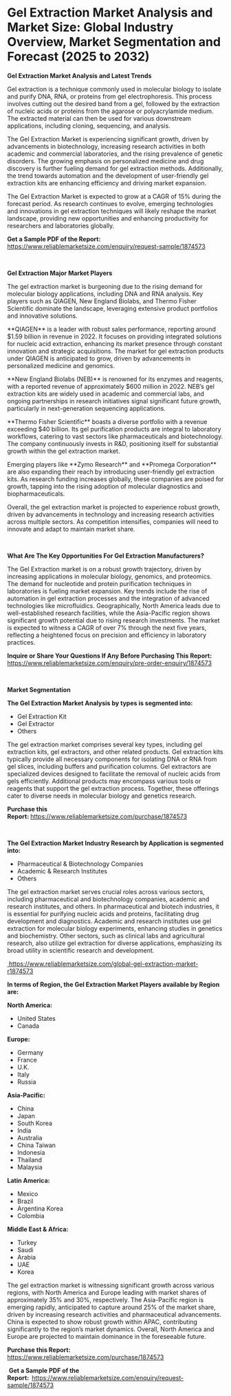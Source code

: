 <p><h1>Gel Extraction Market Analysis and Market Size: Global Industry Overview, Market Segmentation and Forecast (2025 to 2032)</h1></p><p><strong>Gel Extraction Market Analysis and Latest Trends</strong></p>
<p><p>Gel extraction is a technique commonly used in molecular biology to isolate and purify DNA, RNA, or proteins from gel electrophoresis. This process involves cutting out the desired band from a gel, followed by the extraction of nucleic acids or proteins from the agarose or polyacrylamide medium. The extracted material can then be used for various downstream applications, including cloning, sequencing, and analysis.</p><p>The Gel Extraction Market is experiencing significant growth, driven by advancements in biotechnology, increasing research activities in both academic and commercial laboratories, and the rising prevalence of genetic disorders. The growing emphasis on personalized medicine and drug discovery is further fueling demand for gel extraction methods. Additionally, the trend towards automation and the development of user-friendly gel extraction kits are enhancing efficiency and driving market expansion.</p><p>The Gel Extraction Market is expected to grow at a CAGR of 15% during the forecast period. As research continues to evolve, emerging technologies and innovations in gel extraction techniques will likely reshape the market landscape, providing new opportunities and enhancing productivity for researchers and laboratories globally.</p></p>
<p><strong>Get a Sample PDF of the Report:&nbsp;</strong> <a href="https://www.reliablemarketsize.com/enquiry/request-sample/1874573?utm_campaign=3456&utm_medium=2&utm_source=Github&utm_content=ia&utm_term=13042025&utm_id=gel-extraction">https://www.reliablemarketsize.com/enquiry/request-sample/1874573</a></p>
<p>&nbsp;</p>
<p><strong>Gel Extraction Major Market Players</strong></p>
<p><p>The gel extraction market is burgeoning due to the rising demand for molecular biology applications, including DNA and RNA analysis. Key players such as QIAGEN, New England Biolabs, and Thermo Fisher Scientific dominate the landscape, leveraging extensive product portfolios and innovative solutions.</p><p>**QIAGEN** is a leader with robust sales performance, reporting around $1.59 billion in revenue in 2022. It focuses on providing integrated solutions for nucleic acid extraction, enhancing its market presence through constant innovation and strategic acquisitions. The market for gel extraction products under QIAGEN is anticipated to grow, driven by advancements in personalized medicine and genomics.</p><p>**New England Biolabs (NEB)** is renowned for its enzymes and reagents, with a reported revenue of approximately $600 million in 2022. NEB’s gel extraction kits are widely used in academic and commercial labs, and ongoing partnerships in research initiatives signal significant future growth, particularly in next-generation sequencing applications.</p><p>**Thermo Fisher Scientific** boasts a diverse portfolio with a revenue exceeding $40 billion. Its gel purification products are integral to laboratory workflows, catering to vast sectors like pharmaceuticals and biotechnology. The company continuously invests in R&D, positioning itself for substantial growth within the gel extraction market.</p><p>Emerging players like **Zymo Research** and **Promega Corporation** are also expanding their reach by introducing user-friendly gel extraction kits. As research funding increases globally, these companies are poised for growth, tapping into the rising adoption of molecular diagnostics and biopharmaceuticals.</p><p>Overall, the gel extraction market is projected to experience robust growth, driven by advancements in technology and increasing research activities across multiple sectors. As competition intensifies, companies will need to innovate and adapt to maintain market share.</p></p>
<p>&nbsp;</p>
<p><strong>What Are The Key Opportunities For Gel Extraction Manufacturers?</strong></p>
<p><p>The Gel Extraction market is on a robust growth trajectory, driven by increasing applications in molecular biology, genomics, and proteomics. The demand for nucleotide and protein purification techniques in laboratories is fueling market expansion. Key trends include the rise of automation in gel extraction processes and the integration of advanced technologies like microfluidics. Geographically, North America leads due to well-established research facilities, while the Asia-Pacific region shows significant growth potential due to rising research investments. The market is expected to witness a CAGR of over 7% through the next five years, reflecting a heightened focus on precision and efficiency in laboratory practices.</p></p>
<p><strong>Inquire or Share Your Questions If Any Before Purchasing This Report:</strong> <a href="https://www.reliablemarketsize.com/enquiry/pre-order-enquiry/1874573?utm_campaign=3456&utm_medium=2&utm_source=Github&utm_content=ia&utm_term=13042025&utm_id=gel-extraction">https://www.reliablemarketsize.com/enquiry/pre-order-enquiry/1874573</a></p>
<p>&nbsp;</p>
<p><strong>Market Segmentation</strong></p>
<p><strong>The Gel Extraction Market Analysis by types is segmented into:</strong></p>
<p><ul><li>Gel Extraction Kit</li><li>Gel Extractor</li><li>Others</li></ul></p>
<p><p>The gel extraction market comprises several key types, including gel extraction kits, gel extractors, and other related products. Gel extraction kits typically provide all necessary components for isolating DNA or RNA from gel slices, including buffers and purification columns. Gel extractors are specialized devices designed to facilitate the removal of nucleic acids from gels efficiently. Additional products may encompass various tools or reagents that support the gel extraction process. Together, these offerings cater to diverse needs in molecular biology and genetics research.</p></p>
<p><strong>Purchase this Report:&nbsp;</strong><a href="https://www.reliablemarketsize.com/purchase/1874573?utm_campaign=3456&utm_medium=2&utm_source=Github&utm_content=ia&utm_term=13042025&utm_id=gel-extraction">https://www.reliablemarketsize.com/purchase/1874573</a></p>
<p>&nbsp;</p>
<p><strong>The Gel Extraction Market Industry Research by Application is segmented into:</strong></p>
<p><ul><li>Pharmaceutical & Biotechnology Companies</li><li>Academic & Research Institutes</li><li>Others</li></ul></p>
<p><p>The gel extraction market serves crucial roles across various sectors, including pharmaceutical and biotechnology companies, academic and research institutes, and others. In pharmaceutical and biotech industries, it is essential for purifying nucleic acids and proteins, facilitating drug development and diagnostics. Academic and research institutes use gel extraction for molecular biology experiments, enhancing studies in genetics and biochemistry. Other sectors, such as clinical labs and agricultural research, also utilize gel extraction for diverse applications, emphasizing its broad utility in scientific research and development.</p></p>
<p><a href="https://www.reliablemarketsize.com/global-gel-extraction-market-r1874573?utm_campaign=3456&utm_medium=2&utm_source=Github&utm_content=ia&utm_term=13042025&utm_id=gel-extraction">&nbsp;https://www.reliablemarketsize.com/global-gel-extraction-market-r1874573</a></p>
<p><strong>In terms of Region, the Gel Extraction Market Players available by Region are:</strong></p>
<p>
    <p> <strong> North America: </strong>
        <ul>
            <li>United States</li>
            <li>Canada</li>
        </ul>
        </p> 
    <p> <strong> Europe: </strong>
        <ul>
            <li>Germany</li>
            <li>France</li>
            <li>U.K.</li>
            <li>Italy</li>
            <li>Russia</li>
        </ul>
        </p> 
    <p> <strong> Asia-Pacific: </strong>
        <ul>
            <li>China</li>
            <li>Japan</li>
            <li>South Korea</li>
            <li>India</li>
            <li>Australia</li>
            <li>China Taiwan</li>
            <li>Indonesia</li>
            <li>Thailand</li>
            <li>Malaysia</li>
        </ul>
        </p> 
    <p> <strong> Latin America: </strong>
        <ul>
            <li>Mexico</li>
            <li>Brazil</li>
            <li>Argentina Korea</li>
            <li>Colombia</li>
        </ul>
        </p> 
    <p> <strong> Middle East & Africa: </strong>
        <ul>
            <li>Turkey</li>
            <li>Saudi</li>
            <li>Arabia</li>
            <li>UAE</li>
            <li>Korea</li>
        </ul>
    </p>
    </p>
<p><p>The gel extraction market is witnessing significant growth across various regions, with North America and Europe leading with market shares of approximately 35% and 30%, respectively. The Asia-Pacific region is emerging rapidly, anticipated to capture around 25% of the market share, driven by increasing research activities and pharmaceutical advancements. China is expected to show robust growth within APAC, contributing significantly to the region’s market dynamics. Overall, North America and Europe are projected to maintain dominance in the foreseeable future.</p></p>
<p><strong>Purchase this Report: </strong><a href="https://www.reliablemarketsize.com/purchase/1874573?utm_campaign=3456&utm_medium=2&utm_source=Github&utm_content=ia&utm_term=13042025&utm_id=gel-extraction">https://www.reliablemarketsize.com/purchase/1874573</a></p>
<p>&nbsp;<strong>Get a Sample PDF of the Report:&nbsp;&nbsp;</strong><a href="https://www.reliablemarketsize.com/enquiry/request-sample/1874573?utm_campaign=3456&utm_medium=2&utm_source=Github&utm_content=ia&utm_term=13042025&utm_id=gel-extraction">https://www.reliablemarketsize.com/enquiry/request-sample/1874573</a></p>
<p><strong></strong></p>
<p><p></p><p></p><p></p></p>